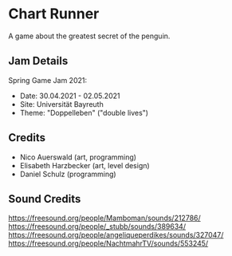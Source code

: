 # Chart Runner
A game about the greatest secret of the penguin.

## Jam Details
Spring Game Jam 2021: 
- Date: 30.04.2021 - 02.05.2021
- Site: Universität Bayreuth
- Theme: "Doppelleben" ("double lives")

## Credits
- Nico Auerswald (art, programming)
- Elisabeth Harzbecker  (art, level design)
- Daniel Schulz (programming)

## Sound Credits
https://freesound.org/people/Mamboman/sounds/212786/
https://freesound.org/people/_stubb/sounds/389634/
https://freesound.org/people/angeliqueperdikes/sounds/327047/
https://freesound.org/people/NachtmahrTV/sounds/553245/